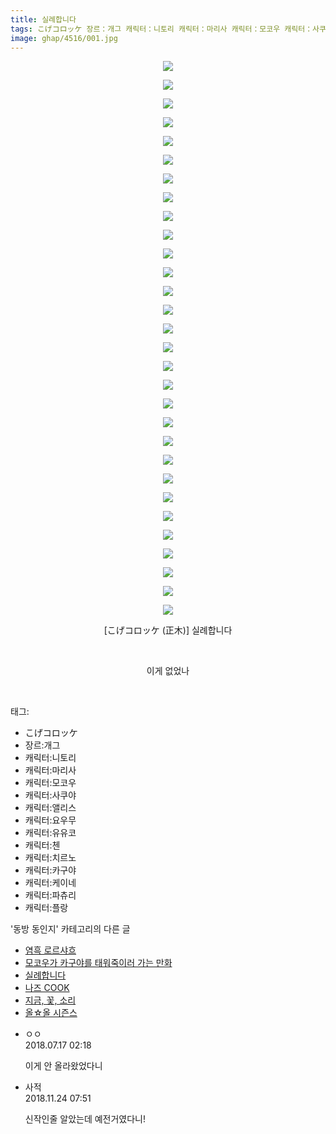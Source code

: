 ```yaml
---
title: 실례합니다
tags: こげコロッケ 장르：개그 캐릭터：니토리 캐릭터：마리사 캐릭터：모코우 캐릭터：사쿠야 캐릭터：앨리스 캐릭터：요우무 캐릭터：유유코 캐릭터：첸 캐릭터：치르노 캐릭터：카구야 캐릭터：케이네 캐릭터：파츄리 캐릭터：플랑 正木 동방_동인지
image: ghap/4516/001.jpg
---
```

<div class="article">
<p style="text-align: center; clear: none; float: none;"><img src="{{ site.nasurl }}/ghap/4516/001.jpg"/></p>
<p style="text-align: center; clear: none; float: none;"><img src="{{ site.nasurl }}/ghap/4516/002.jpg"/></p>
<p style="text-align: center; clear: none; float: none;"><img src="{{ site.nasurl }}/ghap/4516/003.jpg"/></p>
<p style="text-align: center; clear: none; float: none;"><img src="{{ site.nasurl }}/ghap/4516/004.jpg"/></p>
<p style="text-align: center; clear: none; float: none;"><img src="{{ site.nasurl }}/ghap/4516/005.jpg"/></p>
<p style="text-align: center; clear: none; float: none;"><img src="{{ site.nasurl }}/ghap/4516/006.jpg"/></p>
<p style="text-align: center; clear: none; float: none;"><img src="{{ site.nasurl }}/ghap/4516/007.jpg"/></p>
<p style="text-align: center; clear: none; float: none;"><img src="{{ site.nasurl }}/ghap/4516/008.jpg"/></p>
<p style="text-align: center; clear: none; float: none;"><img src="{{ site.nasurl }}/ghap/4516/009.jpg"/></p>
<p style="text-align: center; clear: none; float: none;"><img src="{{ site.nasurl }}/ghap/4516/010.jpg"/></p>
<p style="text-align: center; clear: none; float: none;"><img src="{{ site.nasurl }}/ghap/4516/011.jpg"/></p>
<p style="text-align: center; clear: none; float: none;"><img src="{{ site.nasurl }}/ghap/4516/012.jpg"/></p>
<p style="text-align: center; clear: none; float: none;"><img src="{{ site.nasurl }}/ghap/4516/013.jpg"/></p>
<p style="text-align: center; clear: none; float: none;"><img src="{{ site.nasurl }}/ghap/4516/014.jpg"/></p>
<p style="text-align: center; clear: none; float: none;"><img src="{{ site.nasurl }}/ghap/4516/015.jpg"/></p>
<p style="text-align: center; clear: none; float: none;"><img src="{{ site.nasurl }}/ghap/4516/016.jpg"/></p>
<p style="text-align: center; clear: none; float: none;"><img src="{{ site.nasurl }}/ghap/4516/017.jpg"/></p>
<p style="text-align: center; clear: none; float: none;"><img src="{{ site.nasurl }}/ghap/4516/018.jpg"/></p>
<p style="text-align: center; clear: none; float: none;"><img src="{{ site.nasurl }}/ghap/4516/019.jpg"/></p>
<p style="text-align: center; clear: none; float: none;"><img src="{{ site.nasurl }}/ghap/4516/020.jpg"/></p>
<p style="text-align: center; clear: none; float: none;"><img src="{{ site.nasurl }}/ghap/4516/021.jpg"/></p>
<p style="text-align: center; clear: none; float: none;"><img src="{{ site.nasurl }}/ghap/4516/022.jpg"/></p>
<p style="text-align: center; clear: none; float: none;"><img src="{{ site.nasurl }}/ghap/4516/023.jpg"/></p>
<p style="text-align: center; clear: none; float: none;"><img src="{{ site.nasurl }}/ghap/4516/024.jpg"/></p>
<p style="text-align: center; clear: none; float: none;"><img src="{{ site.nasurl }}/ghap/4516/025.jpg"/></p>
<p style="text-align: center; clear: none; float: none;"><img src="{{ site.nasurl }}/ghap/4516/026.jpg"/></p>
<p style="text-align: center; clear: none; float: none;"><img src="{{ site.nasurl }}/ghap/4516/027.jpg"/></p>
<p style="text-align: center; clear: none; float: none;"><img src="{{ site.nasurl }}/ghap/4516/028.jpg"/></p>
<p style="text-align: center; clear: none; float: none;"><img src="{{ site.nasurl }}/ghap/4516/029.jpg"/></p>
<p style="text-align: center; clear: none; float: none;"><img src="{{ site.nasurl }}/ghap/4516/030.jpg"/></p>
<p style="text-align: center; clear: none; float: none;">[こげコロッケ (正木)] 실례합니다</p>
<p style="text-align: center; clear: none; float: none;"><br/></p>
<p style="text-align: center; clear: none; float: none;">이게 없었나</p>
<p><br/></p>
</div><div class="tagTrail">
<p>태그: </p>
<ul>
<li>こげコロッケ</li>
<li>장르:개그</li>
<li>캐릭터:니토리</li>
<li>캐릭터:마리사</li>
<li>캐릭터:모코우</li>
<li>캐릭터:사쿠야</li>
<li>캐릭터:앨리스</li>
<li>캐릭터:요우무</li>
<li>캐릭터:유유코</li>
<li>캐릭터:첸</li>
<li>캐릭터:치르노</li>
<li>캐릭터:카구야</li>
<li>캐릭터:케이네</li>
<li>캐릭터:파츄리</li>
<li>캐릭터:플랑</li>
</ul>
</div><div class="another">
<p>'동방 동인지' 카테고리의 다른 글</p>
<ul>
<li><a href="/2018-07-16-ghap_4519">염흑 로르샤흐</a></li>
<li><a href="/2018-07-16-ghap_4518">모코우가 카구야를 태워죽이러 가는 만화</a></li>
<li><a href="/2018-07-16-ghap_4516">실례합니다</a></li>
<li><a href="/2018-07-11-ghap_4514">나즈 COOK</a></li>
<li><a href="/2018-07-11-ghap_4513">지금, 꽃, 소리</a></li>
<li><a href="/2018-07-11-ghap_4512">올☆올 시즌스</a></li>
</ul>
</div><div class="cb_module cb_fluid">
<div class="cb_wrt cb_profile">
<div class="comment">
<ul>
<li class="cb_thumb_off" id="comment15288274">
<div class="cb_comment_area">
<div class="cb_info_area">
<div class="cb_section">
<span class="cb_nick_name">ㅇㅇ</span>
</div>
<div class="cb_section">
<span class="cb_date">2018.07.17 02:18 </span>
</div>
</div>
<div class="cb_dsc_comment">
<p class="cb_dsc">
											이게 안 올라왔었다니
										</p>
</div>
</div></li>
<li class="cb_thumb_off" id="comment15377723">
<div class="cb_comment_area">
<div class="cb_info_area">
<div class="cb_section">
<span class="cb_nick_name">사적</span>
</div>
<div class="cb_section">
<span class="cb_date">2018.11.24 07:51 </span>
</div>
</div>
<div class="cb_dsc_comment">
<p class="cb_dsc">
											신작인줄 알았는데 예전거였다니!
										</p>
</div>
</div></li>
</ul>
</div>
</div><!-- commentList close -->
</div>